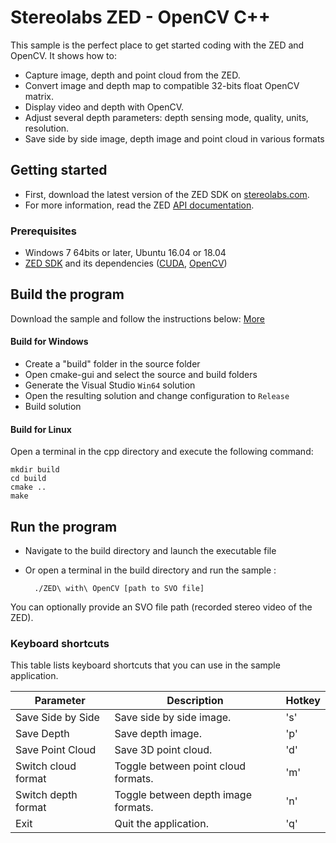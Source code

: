 # Stereolabs ZED - OpenCV C++

This sample is the perfect place to get started coding with the ZED and OpenCV. It shows how to:

  - Capture image, depth and point cloud from the ZED.
  - Convert image and depth map to compatible 32-bits float OpenCV matrix.
  - Display video and depth with OpenCV.
  - Adjust several depth parameters: depth sensing mode, quality, units, resolution.
  - Save side by side image, depth image and point cloud in various formats

## Getting started

- First, download the latest version of the ZED SDK on [stereolabs.com](https://www.stereolabs.com).
- For more information, read the ZED [API documentation](https://www.stereolabs.com/developers/documentation/API/).

### Prerequisites

- Windows 7 64bits or later, Ubuntu 16.04 or 18.04
- [ZED SDK](https://www.stereolabs.com/developers/) and its dependencies ([CUDA](https://developer.nvidia.com/cuda-downloads), [OpenCV](https://github.com/opencv/opencv/releases))

## Build the program

Download the sample and follow the instructions below: [More](https://www.stereolabs.com/docs/getting-started/application-development/)

#### Build for Windows

- Create a "build" folder in the source folder
- Open cmake-gui and select the source and build folders
- Generate the Visual Studio `Win64` solution
- Open the resulting solution and change configuration to `Release`
- Build solution

#### Build for Linux

Open a terminal in the cpp directory and execute the following command:

    mkdir build
    cd build
    cmake ..
    make

## Run the program

- Navigate to the build directory and launch the executable file
- Or open a terminal in the build directory and run the sample :

        ./ZED\ with\ OpenCV [path to SVO file]

You can optionally provide an SVO file path (recorded stereo video of the ZED).

### Keyboard shortcuts

This table lists keyboard shortcuts that you can use in the sample application.

Parameter             | Description                   |   Hotkey
---------------------|------------------------------------|-------------------------------------------------
Save Side by Side      | Save side by side image.       |   's'                             
Save Depth             | Save depth image.              |   'p'                              
Save Point Cloud       | Save 3D point cloud.        |   'd'
Switch cloud format    | Toggle between point cloud formats.    |   'm'
Switch depth format    | Toggle between depth image formats. |   'n'                                                      
Exit         | Quit the application.             | 'q'
